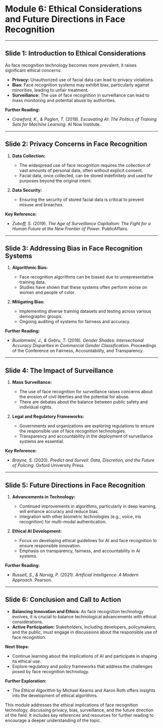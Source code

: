 
# Module 6: Ethical Considerations and Future Directions in Face Recognition

---

## Slide 1: Introduction to Ethical Considerations

As face recognition technology becomes more prevalent, it raises significant ethical concerns:

- **Privacy:** Unauthorized use of facial data can lead to privacy violations.
- **Bias:** Face recognition systems may exhibit bias, particularly against minorities, leading to unfair treatment.
- **Surveillance:** The use of face recognition in surveillance can lead to mass monitoring and potential abuse by authorities.

**Further Reading:**
- *Crawford, K., & Paglen, T.* (2019). *Excavating AI: The Politics of Training Sets for Machine Learning*. AI Now Institute.

---

## Slide 2: Privacy Concerns in Face Recognition

1. **Data Collection:**
   - The widespread use of face recognition requires the collection of vast amounts of personal data, often without explicit consent.
   - Facial data, once collected, can be stored indefinitely and used for purposes beyond the original intent.

2. **Data Security:**
   - Ensuring the security of stored facial data is critical to prevent misuse and breaches.

**Key Reference:**
- *Zuboff, S.* (2019). *The Age of Surveillance Capitalism: The Fight for a Human Future at the New Frontier of Power*. PublicAffairs.

---

## Slide 3: Addressing Bias in Face Recognition Systems

1. **Algorithmic Bias:**
   - Face recognition algorithms can be biased due to unrepresentative training data.
   - Studies have shown that these systems often perform worse on women and people of color.

2. **Mitigating Bias:**
   - Implementing diverse training datasets and testing across various demographic groups.
   - Ongoing auditing of systems for fairness and accuracy.

**Further Reading:**
- *Buolamwini, J., & Gebru, T.* (2018). *Gender Shades: Intersectional Accuracy Disparities in Commercial Gender Classification*. Proceedings of the Conference on Fairness, Accountability, and Transparency.

---

## Slide 4: The Impact of Surveillance

1. **Mass Surveillance:**
   - The use of face recognition for surveillance raises concerns about the erosion of civil liberties and the potential for abuse.
   - There are debates about the balance between public safety and individual rights.

2. **Legal and Regulatory Frameworks:**
   - Governments and organizations are exploring regulations to ensure the responsible use of face recognition technologies.
   - Transparency and accountability in the deployment of surveillance systems are essential.

**Key Reference:**
- *Brayne, S.* (2020). *Predict and Surveil: Data, Discretion, and the Future of Policing*. Oxford University Press.

---

## Slide 5: Future Directions in Face Recognition

1. **Advancements in Technology:**
   - Continued improvements in algorithms, particularly in deep learning, will enhance accuracy and reduce bias.
   - Integration with other biometric technologies (e.g., voice, iris recognition) for multi-modal authentication.

2. **Ethical AI Development:**
   - Focus on developing ethical guidelines for AI and face recognition to ensure responsible innovation.
   - Emphasis on transparency, fairness, and accountability in AI systems.

**Further Reading:**
- *Russell, S., & Norvig, P.* (2021). *Artificial Intelligence: A Modern Approach*. Pearson.

---

## Slide 6: Conclusion and Call to Action

- **Balancing Innovation and Ethics:** As face recognition technology evolves, it is crucial to balance technological advancements with ethical considerations.
- **Active Participation:** Stakeholders, including developers, policymakers, and the public, must engage in discussions about the responsible use of face recognition.

**Next Steps:**
- Continue learning about the implications of AI and participate in shaping its ethical use.
- Explore regulatory and policy frameworks that address the challenges posed by face recognition technology.

**Further Exploration:**
- *The Ethical Algorithm* by Michael Kearns and Aaron Roth offers insights into the development of ethical algorithms.


This module addresses the ethical implications of face recognition technology, discussing privacy, bias, surveillance, and the future direction of the field. It includes key references and resources for further reading to encourage a deeper understanding of the topic.